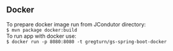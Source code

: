 ## Docker
To prepare docker image run from JCondutor directory: <br />
`$ mvn package docker:build` <br />
To run app with docker use: <br />
`$ docker run -p 8080:8080 -t gregturn/gs-spring-boot-docker` <br />
